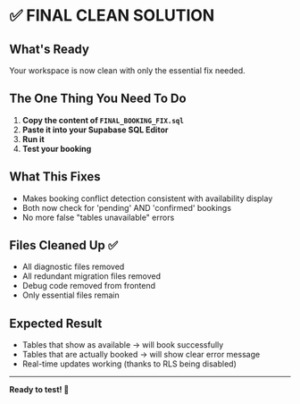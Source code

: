 # ✅ FINAL CLEAN SOLUTION

## What's Ready
Your workspace is now clean with only the essential fix needed.

## The One Thing You Need To Do
1. **Copy the content of `FINAL_BOOKING_FIX.sql`**
2. **Paste it into your Supabase SQL Editor**
3. **Run it**
4. **Test your booking**

## What This Fixes
- Makes booking conflict detection consistent with availability display
- Both now check for 'pending' AND 'confirmed' bookings
- No more false "tables unavailable" errors

## Files Cleaned Up ✅
- All diagnostic files removed
- All redundant migration files removed
- Debug code removed from frontend
- Only essential files remain

## Expected Result
- Tables that show as available → will book successfully
- Tables that are actually booked → will show clear error message
- Real-time updates working (thanks to RLS being disabled)

---
**Ready to test! 🚀**
